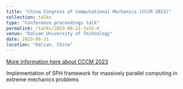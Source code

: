 ```yaml
---
title: "China Congress of Computational Mechanics (CCCM 2023)"
collection: talks
type: "Conference proceedings talk"
permalink: /talks/2023-08-21-talk-6
venue: "Dalian University of Technology"
date: 2023-08-21
location: "Dalian, China"
---
```

[More information here about CCCM 2023](http://www.cccm2023.org/)

Implementation of SPH framework for massively parallel computing in extreme mechanics problems
